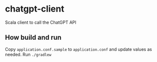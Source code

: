 # chatgpt-client

Scala client to call the ChatGPT API

## How build and run

Copy `application.conf.sample` to `application.conf` and update values as needed.
Run `./gradlew`
